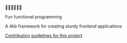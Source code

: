🚂🚋🚋🚋🚋🚋

Fun functional programming

A 4kb framework for creating sturdy frontend applications

[Contribution guidelines for this project](docs/README.md)
